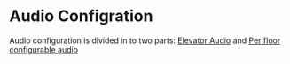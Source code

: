 # Audio Configration

Audio configuration is divided in to two parts: [Elevator Audio](/guides/elevator-audio/elevator-audio.md) and [Per floor configurable audio](/guides/elevator-audio/audio-per-floor.md)